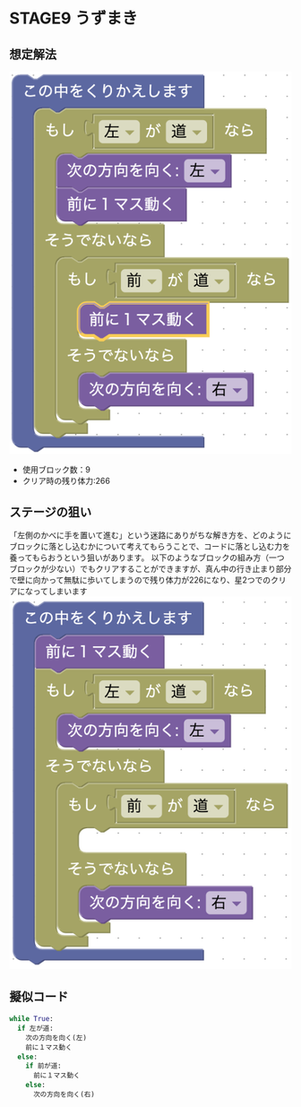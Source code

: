 # STAGE9 うずまき
## 想定解法
![](stage9.png)

- 使用ブロック数：9
- クリア時の残り体力:266

## ステージの狙い
「左側のかべに手を置いて進む」という迷路にありがちな解き方を、どのようにブロックに落とし込むかについて考えてもらうことで、コードに落とし込む力を養ってもらおうという狙いがあります。
以下のようなブロックの組み方（一つブロックが少ない）でもクリアすることができますが、真ん中の行き止まり部分で壁に向かって無駄に歩いてしまうので残り体力が226になり、星2つでのクリアになってしまいます
![](stage9_false.png)



## 擬似コード

```python
while True:
  if 左が道:
    次の方向を向く(左)
    前に１マス動く
  else:
    if 前が道:
      前に１マス動く
    else:
      次の方向を向く(右)
```

